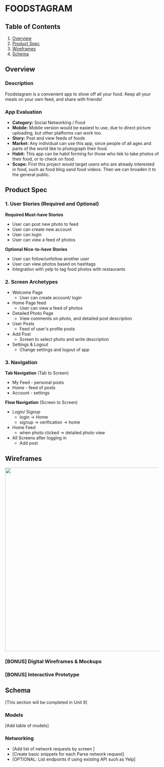 # FOODSTAGRAM

## Table of Contents
1. [Overview](#Overview)
1. [Product Spec](#Product-Spec)
1. [Wireframes](#Wireframes)
2. [Schema](#Schema)

## Overview
### Description
Foodstagram is a convenient app to show off all your food. Keep all your meals on your own feed, and share with friends!

### App Evaluation
- **Category:** Social Networking / Food
- **Mobile:** Mobile version would be easiest to use, due to direct picture uploading, but other platforms can work too.
- **Story:** Post and view feeds of foods
- **Market:** Any individual can use this app, since people of all ages and parts of the world like to photograph their food.
- **Habit:** This app can be habit forming for those who liek to take photos of their food, or to check on food.
- **Scope:** First this project would target users who are already interested in food, such as food blog sand food videos. Then we can broaden it to the general public. 

## Product Spec

### 1. User Stories (Required and Optional)

**Required Must-have Stories**

* User can post new photo to feed
* User can create new account
* User can login
* User can view a feed of photos

**Optional Nice-to-have Stories**

* User can follow/unfollow another user
* User can view photos based on hashtags
* Integration with yelp to tag food photos with restaurants


### 2. Screen Archetypes

* Welcome Page
   * User can create account/ login
* Home Page feed
   * User can view a feed of photos
* Detailed Photo Page
    * View comments on photo, and detailed post description
* User Posts
    * Feed of user's profile posts
* Add Post
    * Screen to select photo and write description
* Settings & Logout
    * Change settings and logout of app

### 3. Navigation

**Tab Navigation** (Tab to Screen)

* My Feed - personal posts
* Home -  feed of posts
* Account - settings

**Flow Navigation** (Screen to Screen)

* Login/ Signup
   * login -> Home
   * signup -> verification -> home
* Home Feed
   * when photo clicked -> detailed photo view
* All Screens after logging in
    * Add post

## Wireframes
<img src="https://i.imgur.com/yGGDaZd.png" width=600>




### [BONUS] Digital Wireframes & Mockups

### [BONUS] Interactive Prototype

## Schema
[This section will be completed in Unit 9]
### Models
[Add table of models]
### Networking
- [Add list of network requests by screen ]
- [Create basic snippets for each Parse network request]
- [OPTIONAL: List endpoints if using existing API such as Yelp]
